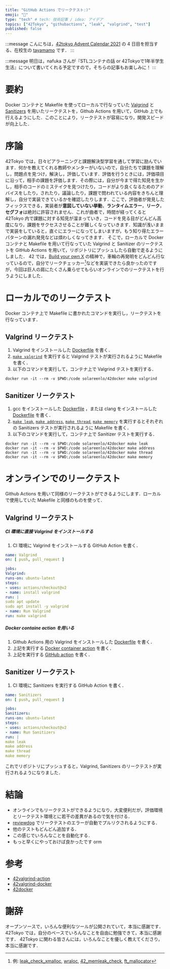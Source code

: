 ```yaml
---
title: "GitHub Actions でリークテスト:)"
emoji: "🐶"
type: "tech" # tech: 技術記事 / idea: アイデア
topics: ["42Tokyo", "githubactions", "leak", "valgrind", "test"]
published: false
---
```


:::message
こんにちは，[42tokyo Advent Calendar 2021](https://qiita.com/advent-calendar/2021/42tokyo) の 4 日目を担当する、在校生の [tayamamo](https://profile.intra.42.fr/users/tayamamo) です．
:::

:::message
明日は，nafuka さんが『STLコンテナの話 or 42Tokyoで1年半学生生活』について書いてくれる予定ですので，そちらの記事もお楽しみに！
:::


# 要約
Docker コンテナと Makefile を使ってローカルで行なっていた [Valgrind](https://valgrind.org/) と [Sanitizers](https://github.com/google/sanitizers) を用いたリークテストを，Github Actions を用いて，GitHub 上でも行えるようにした．このことにより，リークテストが容易になり，開発スピードが向上した．


# 序論
42Tokyo では，日々ピアラーニングと課題解決型学習を通して学習に励んでいます．何かを教えてくれる教師やメンターがいないので，自分たちで課題を理解し，問題点を見つけ，解決し，評価しています．評価を行うときには，評価項目に沿って，相手の課題を評価します．その際には，自分が今まで得た知見を生かし，相手のコードのミステイクを見つけたり，コードがより良くなるためのアドバイスをしたり，されたり，議論したり，課題で問われている内容をきちんと理解し，自分で実装できているかを確認したりします．ここで，評価者が発見したフィックスできる，実装者が**意図していない挙動**，**ランタイムエラー**，**リーク**，**セグフォ**は絶対に許容されません．これが曲者で，時間が経ってくると 42Tokyo 内で課題に対する知見が溜まっていき，コードを見る目がどんどん高度になり，課題をサクセスさせることが難しくなっていきます．知識が浅いままで実装をしていると，直ぐにエラーになってしまいますが，もう知り得たエラーパターンの漏れ発見などは煩わしくなってきます．
そこで，ローカルで Docker コンテナと Makefile を用いて行なっていた Valgrind と Sanitizer のリークテストを GitHub Actions を用いて，リポジトリにプッシュしたら自動で走るようにしました．
42 では，[Build your own X](https://github.com/danistefanovic/build-your-own-x) の精神で，車輪の再発明をどんどん行なっているので，自分でリークチェッカー[^1]などを実装できたら良かったのですが，今回は巨人の肩にたくさん乗らせてもらいオンラインでのリークテストを行うようにしました．

[^1]:例: [leak_check_xmalloc](https://github.com/sickl8/leak_check_xmalloc), [wraloc](https://github.com/lorenuars19/wraloc), [42_memleak_check](https://github.com/IamTheKaaZZ/42_memleak_check), [ft_mallocator](https://github.com/tmatis/ft_mallocator)


# ローカルでのリークテスト
Docker コンテナ上で Makefile に書かれたコマンドを実行し，リークテストを行なっています．

## Valgrind リークテスト
1. Valgrind をインストールした [Dockerfile](https://github.com/solareenlo/42docker/blob/450676fb6b0174a351ee7226feab5a1480546801/Dockerfile#L11) を書く．
1. [`make valgrind`](https://github.com/solareenlo/42Old-CPP_Module_07/blob/2a3be991c06e3b457b7cca689863b77d654742cf/ex02/Makefile#L64) を実行すると Valgrind テストが実行されるように Makefile を書く．
1. 以下のコマンドを実行して，コンテナ上で Valgrind テストを実行する．
```shell:Terminal
docker run -it --rm -v $PWD:/code solareenlo/42docker make valgrind
```

## Sanitizer リークテスト
1. gcc をインストールした [Dockerfile](https://github.com/solareenlo/42docker/blob/450676fb6b0174a351ee7226feab5a1480546801/Dockerfile#L10) ，または clang をインストールした [Dockerfile](https://github.com/solareenlo/42docker/blob/450676fb6b0174a351ee7226feab5a1480546801/Dockerfile#L16) を書く．
1. [`make leak`](https://github.com/solareenlo/42Old-CPP_Module_07/blob/85d0f4e2b5eeb21945bc5bbc0abea00babd31cc2/ex02/Makefile#L37), [`make address`](https://github.com/solareenlo/42Old-CPP_Module_07/blob/85d0f4e2b5eeb21945bc5bbc0abea00babd31cc2/ex02/Makefile#L41), [`make thread`](https://github.com/solareenlo/42Old-CPP_Module_07/blob/85d0f4e2b5eeb21945bc5bbc0abea00babd31cc2/ex02/Makefile#L45), [`make memory`](https://github.com/solareenlo/42Old-CPP_Module_07/blob/85d0f4e2b5eeb21945bc5bbc0abea00babd31cc2/ex02/Makefile#L49) を実行するとそれぞれの Sanitizers テストが実行されるように Makefile を書く．
1. 以下のコマンドを実行して，コンテナ上で Sanitizer テストを実行する．
```shell:Terminal
docker run -it --rm -v $PWD:/code solareenlo/42docker make leak
docker run -it --rm -v $PWD:/code solareenlo/42docker make address
docker run -it --rm -v $PWD:/code solareenlo/42docker make thread
docker run -it --rm -v $PWD:/code solareenlo/42docker make memory
```

# オンラインでのリークテスト
Github Actions を用いて同様のリークテストができるようにします．ローカルで使用していた Makefile と同様のものを使って．

## Valgrind リークテスト
##### CI 環境に直接 Valgrind をインストールする
1. CI 環境に Valgrind をインストールする GitHub Action を書く．
```yml:.github/workflows/valgrind.yml
name: Valgrind
on: [ push, pull_request ]

jobs:
Valgrind:
runs-on: ubuntu-latest
steps:
- uses: actions/checkout@v2
- name: install valgrind
run: |
sudo apt update
sudo apt install -y valgrind
- name: Run Valgrind
run: make valgrind
```

##### Docker containe action を用いる
1. Github Actions 用の Valgrind をインストールした [Dockerfile](https://github.com/solareenlo/42valgrind-docker/blob/ab94cd3ece50e87aec0a8a1b287f3eab3bca40bf/Dockerfile#L10) を書く．
1. 上記を実行する [Docker container action](https://github.com/solareenlo/42valgrind-action/blob/70a2e79c6cc27ad850a962827130d82e4635d00b/action.yml#L16) を書く．
1. 上記を実行する [GitHub action](https://github.com/solareenlo/42Old-CPP_Module_07/blob/2a3be991c06e3b457b7cca689863b77d654742cf/.github/workflows/valgrind.yml#L18) を書く．


## Sanitizer リークテスト
1. CI 環境に Sanitizers を実行する GitHub Action を書く．
```yml:.github/workflows/sanitizers.yml
name: Sanitizers
on: [ push, pull_request ]

jobs:
Sanitizers:
runs-on: ubuntu-latest
steps:
- uses: actions/checkout@v2
- name: Run Sanitizers
run: |
make leak
make address
make thread
make memory
```

これでリポジトリにプッシュすると，Valgrind, Sanitizers のリークテストが実行されるようになりました．


# 結論
- オンラインでもリークテストができるようになり，大変便利だが，評価環境とリークテスト環境とに若干の差異があるので気を付ける．
- [reviewdog](https://github.com/reviewdog/reviewdog) でリークテストのエラーが自動でプルリクされるようにする．
- 他のテストもどんどん追加する．
- この感じでいろんなことを自動化する．
- もっと早くにやっておけば良かったです orm


# 参考
- [42valgrind-action](https://github.com/solareenlo/42valgrind-action)
- [42valgrind-docker](https://github.com/solareenlo/42valgrind-docker)
- [42docker](https://github.com/solareenlo/42docker)


# 謝辞
オープンソースで，いろんな便利なツールが公開されていて，本当に感謝です．
42Tokyo では，自分のペースでいろんなことを自由に勉強できて，本当に感謝です．
42Tokyo に関わる皆さんには，いろんなことを優しく教えてくださり，本当に感謝です．
